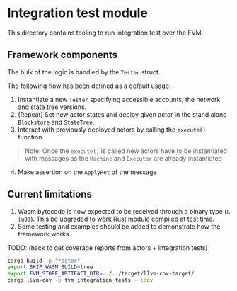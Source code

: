 # Integration test module

This directory contains tooling to run integration test over the FVM.

## Framework components

The bulk of the logic is handled by the `Tester` struct.

The following flow has been defined as a default usage:
1. Instantiate a new `Tester` specifying accessible accounts, the network and state tree versions.
2. (Repeat) Set new actor states and deploy given actor in the stand alone `Blockstore` and `StateTree`.
3. Interact with previously deployed actors by calling the `execute()` function.
> Note: Once the `execute()` is called new actors have to be instantiated with messages as the `Machine` and `Executor`
> are already instantiated
4. Make assertion on the `ApplyRet` of the message

## Current limitations

1. Wasm bytecode is now expected to be received through a binary type (`&[u8]`). This be upgraded to work Rust module compiled
at test time.
2. Some testing and examples should be added to demonstrate how the framework works.

TODO: (hack to get coverage reports from actors + integration tests)
```bash
cargo build -p "*actor"
export SKIP_WASM_BUILD=true
export FVM_STORE_ARTIFACT_DIR=../../target/llvm-cov-target/
cargo llvm-cov -p fvm_integration_tests --lcov
```
